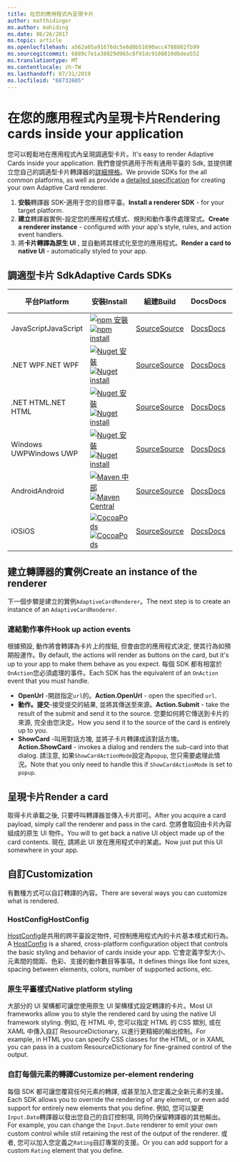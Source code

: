 ```yaml
---
title: 在您的應用程式內呈現卡片
author: matthidinger
ms.author: mahiding
ms.date: 06/26/2017
ms.topic: article
ms.openlocfilehash: a562a05a91676dc5e6d8b51690acc4788802fb99
ms.sourcegitcommit: 6889c7e1a38029d965c8f91dc9108819dbdea552
ms.translationtype: MT
ms.contentlocale: zh-TW
ms.lasthandoff: 07/31/2019
ms.locfileid: "68732605"
---
```

# <a name="rendering-cards-inside-your-application"></a><span data-ttu-id="c6f7e-102">在您的應用程式內呈現卡片</span><span class="sxs-lookup"><span data-stu-id="c6f7e-102">Rendering cards inside your application</span></span>

<span data-ttu-id="c6f7e-103">您可以輕鬆地在應用程式內呈現調適型卡片。</span><span class="sxs-lookup"><span data-stu-id="c6f7e-103">It's easy to render Adaptive Cards inside your application.</span></span> <span data-ttu-id="c6f7e-104">我們會提供適用于所有通用平臺的 Sdk, 並提供建立您自己的調適型卡片轉譯器的[詳細規格](implement-a-renderer.md)。</span><span class="sxs-lookup"><span data-stu-id="c6f7e-104">We provide SDKs for the all common platforms, as well as provide a [detailed specification](implement-a-renderer.md) for creating your own Adaptive Card renderer.</span></span>

1. <span data-ttu-id="c6f7e-105">**安裝**轉譯器 SDK-適用于您的目標平臺。</span><span class="sxs-lookup"><span data-stu-id="c6f7e-105">**Install a renderer SDK** - for your target platform.</span></span>
2. <span data-ttu-id="c6f7e-106">**建立**轉譯器實例-設定您的應用程式樣式、規則和動作事件處理常式。</span><span class="sxs-lookup"><span data-stu-id="c6f7e-106">**Create a renderer instance** - configured with your app's style, rules, and action event handlers.</span></span>
3. <span data-ttu-id="c6f7e-107">將**卡片轉譯為原生 UI** , 並自動將其樣式化至您的應用程式。</span><span class="sxs-lookup"><span data-stu-id="c6f7e-107">**Render a card to native UI** - automatically styled to your app.</span></span>

## <a name="adaptive-cards-sdks"></a><span data-ttu-id="c6f7e-108">調適型卡片 Sdk</span><span class="sxs-lookup"><span data-stu-id="c6f7e-108">Adaptive Cards SDKs</span></span>

|<span data-ttu-id="c6f7e-109">平台</span><span class="sxs-lookup"><span data-stu-id="c6f7e-109">Platform</span></span>|<span data-ttu-id="c6f7e-110">安裝</span><span class="sxs-lookup"><span data-stu-id="c6f7e-110">Install</span></span>|<span data-ttu-id="c6f7e-111">組建</span><span class="sxs-lookup"><span data-stu-id="c6f7e-111">Build</span></span>|<span data-ttu-id="c6f7e-112">Docs</span><span class="sxs-lookup"><span data-stu-id="c6f7e-112">Docs</span></span>|<span data-ttu-id="c6f7e-113">狀態</span><span class="sxs-lookup"><span data-stu-id="c6f7e-113">Status</span></span>|
|---|---|---|---|---|
| <span data-ttu-id="c6f7e-114">JavaScript</span><span class="sxs-lookup"><span data-stu-id="c6f7e-114">JavaScript</span></span> | <span data-ttu-id="c6f7e-115">[![npm 安裝](https://img.shields.io/npm/v/adaptivecards.svg)](https://www.npmjs.com/package/adaptivecards)</span><span class="sxs-lookup"><span data-stu-id="c6f7e-115">[![npm install](https://img.shields.io/npm/v/adaptivecards.svg)](https://www.npmjs.com/package/adaptivecards)</span></span> | [<span data-ttu-id="c6f7e-116">Source</span><span class="sxs-lookup"><span data-stu-id="c6f7e-116">Source</span></span>](https://github.com/Microsoft/AdaptiveCards/tree/master/source/nodejs)| [<span data-ttu-id="c6f7e-117">Docs</span><span class="sxs-lookup"><span data-stu-id="c6f7e-117">Docs</span></span>](../sdk/rendering-cards/javascript/getting-started.md) | ![組建狀態](https://img.shields.io/vso/build/Microsoft/56cf629e-8f3a-4412-acbc-bf69366c552c/20564.svg) |
| <span data-ttu-id="c6f7e-119">.NET WPF</span><span class="sxs-lookup"><span data-stu-id="c6f7e-119">.NET WPF</span></span> | <span data-ttu-id="c6f7e-120">[![Nuget 安裝](https://img.shields.io/nuget/vpre/AdaptiveCards.Rendering.Wpf.svg)](https://www.nuget.org/packages/AdaptiveCards.Rendering.Wpf)</span><span class="sxs-lookup"><span data-stu-id="c6f7e-120">[![Nuget install](https://img.shields.io/nuget/vpre/AdaptiveCards.Rendering.Wpf.svg)](https://www.nuget.org/packages/AdaptiveCards.Rendering.Wpf)</span></span> | [<span data-ttu-id="c6f7e-121">Source</span><span class="sxs-lookup"><span data-stu-id="c6f7e-121">Source</span></span>](https://github.com/Microsoft/AdaptiveCards/tree/master/source/dotnet)| [<span data-ttu-id="c6f7e-122">Docs</span><span class="sxs-lookup"><span data-stu-id="c6f7e-122">Docs</span></span>](../sdk/rendering-cards/net-wpf/getting-started.md) | ![組建狀態](https://img.shields.io/vso/build/Microsoft/56cf629e-8f3a-4412-acbc-bf69366c552c/20596.svg) |
| <span data-ttu-id="c6f7e-124">.NET HTML</span><span class="sxs-lookup"><span data-stu-id="c6f7e-124">.NET HTML</span></span> | <span data-ttu-id="c6f7e-125">[![Nuget 安裝](https://img.shields.io/nuget/vpre/AdaptiveCards.Rendering.Html.svg)](https://www.nuget.org/packages/AdaptiveCards.Rendering.Html)</span><span class="sxs-lookup"><span data-stu-id="c6f7e-125">[![Nuget install](https://img.shields.io/nuget/vpre/AdaptiveCards.Rendering.Html.svg)](https://www.nuget.org/packages/AdaptiveCards.Rendering.Html)</span></span> | [<span data-ttu-id="c6f7e-126">Source</span><span class="sxs-lookup"><span data-stu-id="c6f7e-126">Source</span></span>](https://github.com/Microsoft/AdaptiveCards/tree/master/source/dotnet) | [<span data-ttu-id="c6f7e-127">Docs</span><span class="sxs-lookup"><span data-stu-id="c6f7e-127">Docs</span></span>](../sdk/rendering-cards/net-html/getting-started.md) | ![組建狀態](https://img.shields.io/vso/build/Microsoft/56cf629e-8f3a-4412-acbc-bf69366c552c/20596.svg) |
| <span data-ttu-id="c6f7e-129">Windows UWP</span><span class="sxs-lookup"><span data-stu-id="c6f7e-129">Windows UWP</span></span> | <span data-ttu-id="c6f7e-130">[![Nuget 安裝](https://img.shields.io/nuget/vpre/AdaptiveCards.Rendering.Uwp.svg)](https://www.nuget.org/packages/AdaptiveCards.Rendering.Uwp)</span><span class="sxs-lookup"><span data-stu-id="c6f7e-130">[![Nuget install](https://img.shields.io/nuget/vpre/AdaptiveCards.Rendering.Uwp.svg)](https://www.nuget.org/packages/AdaptiveCards.Rendering.Uwp)</span></span> | [<span data-ttu-id="c6f7e-131">Source</span><span class="sxs-lookup"><span data-stu-id="c6f7e-131">Source</span></span>](https://github.com/Microsoft/AdaptiveCards/tree/master/source/uwp) | [<span data-ttu-id="c6f7e-132">Docs</span><span class="sxs-lookup"><span data-stu-id="c6f7e-132">Docs</span></span>](../sdk/rendering-cards/uwp/getting-started.md) | ![組建狀態](https://img.shields.io/vso/build/Microsoft/56cf629e-8f3a-4412-acbc-bf69366c552c/20583.svg) |
| <span data-ttu-id="c6f7e-134">Android</span><span class="sxs-lookup"><span data-stu-id="c6f7e-134">Android</span></span> | <span data-ttu-id="c6f7e-135">[![Maven 中部](https://img.shields.io/maven-central/v/io.adaptivecards/adaptivecards-android.svg)](https://search.maven.org/#search%7Cga%7C1%7Ca%3A%22adaptivecards-android%22)</span><span class="sxs-lookup"><span data-stu-id="c6f7e-135">[![Maven Central](https://img.shields.io/maven-central/v/io.adaptivecards/adaptivecards-android.svg)](https://search.maven.org/#search%7Cga%7C1%7Ca%3A%22adaptivecards-android%22)</span></span> | [<span data-ttu-id="c6f7e-136">Source</span><span class="sxs-lookup"><span data-stu-id="c6f7e-136">Source</span></span>](https://github.com/Microsoft/AdaptiveCards/tree/master/source/android) | [<span data-ttu-id="c6f7e-137">Docs</span><span class="sxs-lookup"><span data-stu-id="c6f7e-137">Docs</span></span>](../sdk/rendering-cards/android/getting-started.md) | ![組建狀態](https://img.shields.io/vso/build/Microsoft/8d47e068-03c8-4cdc-aa9b-fc6929290322/17651.svg)
| <span data-ttu-id="c6f7e-139">iOS</span><span class="sxs-lookup"><span data-stu-id="c6f7e-139">iOS</span></span> | <span data-ttu-id="c6f7e-140">[![CocoaPods](https://img.shields.io/cocoapods/v/AdaptiveCards.svg)](https://cocoapods.org/pods/AdaptiveCards)</span><span class="sxs-lookup"><span data-stu-id="c6f7e-140">[![CocoaPods](https://img.shields.io/cocoapods/v/AdaptiveCards.svg)](https://cocoapods.org/pods/AdaptiveCards)</span></span> | [<span data-ttu-id="c6f7e-141">Source</span><span class="sxs-lookup"><span data-stu-id="c6f7e-141">Source</span></span>](https://github.com/Microsoft/AdaptiveCards/tree/master/source/ios) | [<span data-ttu-id="c6f7e-142">Docs</span><span class="sxs-lookup"><span data-stu-id="c6f7e-142">Docs</span></span>](../sdk/rendering-cards/ios/getting-started.md) |  ![組建狀態](https://img.shields.io/vso/build/Microsoft/8d47e068-03c8-4cdc-aa9b-fc6929290322/16990.svg) |

## <a name="create-an-instance-of-the-renderer"></a><span data-ttu-id="c6f7e-144">建立轉譯器的實例</span><span class="sxs-lookup"><span data-stu-id="c6f7e-144">Create an instance of the renderer</span></span>

<span data-ttu-id="c6f7e-145">下一個步驟是建立的實例`AdaptiveCardRenderer`。</span><span class="sxs-lookup"><span data-stu-id="c6f7e-145">The next step is to create an instance of an `AdaptiveCardRenderer`.</span></span> 

### <a name="hook-up-action-events"></a><span data-ttu-id="c6f7e-146">連結動作事件</span><span class="sxs-lookup"><span data-stu-id="c6f7e-146">Hook up action events</span></span>

<span data-ttu-id="c6f7e-147">根據預設, 動作將會轉譯為卡片上的按鈕, 但會由您的應用程式決定, 使其行為如預期般運作。</span><span class="sxs-lookup"><span data-stu-id="c6f7e-147">By default, the actions will render as buttons on the card, but it's up to your app to make them behave as you expect.</span></span> <span data-ttu-id="c6f7e-148">每個 SDK 都有相當於`OnAction`您必須處理的事件。</span><span class="sxs-lookup"><span data-stu-id="c6f7e-148">Each SDK has the equivalent of an `OnAction` event that you must handle.</span></span>

* <span data-ttu-id="c6f7e-149">**OpenUrl** -開啟指定`url`的。</span><span class="sxs-lookup"><span data-stu-id="c6f7e-149">**Action.OpenUrl** - open the specified `url`.</span></span>  
* <span data-ttu-id="c6f7e-150">**動作。提交**-接受提交的結果, 並將其傳送至來源。</span><span class="sxs-lookup"><span data-stu-id="c6f7e-150">**Action.Submit** - take the result of the submit and send it to the source.</span></span> <span data-ttu-id="c6f7e-151">您要如何將它傳送到卡片的來源, 完全由您決定。</span><span class="sxs-lookup"><span data-stu-id="c6f7e-151">How you send it to the source of the card is entirely up to you.</span></span>
* <span data-ttu-id="c6f7e-152">**ShowCard** -叫用對話方塊, 並將子卡片轉譯成該對話方塊。</span><span class="sxs-lookup"><span data-stu-id="c6f7e-152">**Action.ShowCard** - invokes a dialog and renders the sub-card into that dialog.</span></span> <span data-ttu-id="c6f7e-153">請注意, 如果`ShowCardActionMode`設定為`popup`, 您只需要處理此情況。</span><span class="sxs-lookup"><span data-stu-id="c6f7e-153">Note that you only need to handle this if `ShowCardActionMode` is set to `popup`.</span></span>

## <a name="render-a-card"></a><span data-ttu-id="c6f7e-154">呈現卡片</span><span class="sxs-lookup"><span data-stu-id="c6f7e-154">Render a card</span></span>

<span data-ttu-id="c6f7e-155">取得卡片承載之後, 只要呼叫轉譯器並傳入卡片即可。</span><span class="sxs-lookup"><span data-stu-id="c6f7e-155">After you acquire a card payload, simply call the renderer and pass in the card.</span></span> <span data-ttu-id="c6f7e-156">您將會取回由卡片內容組成的原生 UI 物件。</span><span class="sxs-lookup"><span data-stu-id="c6f7e-156">You will to get back a native UI object made up of the card contents.</span></span> <span data-ttu-id="c6f7e-157">現在, 請將此 UI 放在應用程式中的某處。</span><span class="sxs-lookup"><span data-stu-id="c6f7e-157">Now just put this UI somewhere in your app.</span></span>

## <a name="customization"></a><span data-ttu-id="c6f7e-158">自訂</span><span class="sxs-lookup"><span data-stu-id="c6f7e-158">Customization</span></span>

<span data-ttu-id="c6f7e-159">有數種方式可以自訂轉譯的內容。</span><span class="sxs-lookup"><span data-stu-id="c6f7e-159">There are several ways you can customize what is rendered.</span></span> 

### <a name="hostconfig"></a><span data-ttu-id="c6f7e-160">HostConfig</span><span class="sxs-lookup"><span data-stu-id="c6f7e-160">HostConfig</span></span>

<span data-ttu-id="c6f7e-161">[HostConfig](host-config.md)是共用的跨平臺設定物件, 可控制應用程式內的卡片基本樣式和行為。</span><span class="sxs-lookup"><span data-stu-id="c6f7e-161">A [HostConfig](host-config.md) is a shared, cross-platform configuration object that controls the basic styling and behavior of cards inside your app.</span></span> <span data-ttu-id="c6f7e-162">它會定義字型大小、元素間的間距、色彩、支援的動作數目等事項。</span><span class="sxs-lookup"><span data-stu-id="c6f7e-162">It defines things like font sizes, spacing between elements, colors, number of supported actions, etc.</span></span> 

### <a name="native-platform-styling"></a><span data-ttu-id="c6f7e-163">原生平臺樣式</span><span class="sxs-lookup"><span data-stu-id="c6f7e-163">Native platform styling</span></span>

<span data-ttu-id="c6f7e-164">大部分的 UI 架構都可讓您使用原生 UI 架構樣式設定轉譯的卡片。</span><span class="sxs-lookup"><span data-stu-id="c6f7e-164">Most UI frameworks allow you to style the rendered card by using the native UI framework styling.</span></span> <span data-ttu-id="c6f7e-165">例如, 在 HTML 中, 您可以指定 HTML 的 CSS 類別, 或在 XAML 中傳入自訂 ResourceDictionary, 以進行更精細的輸出控制。</span><span class="sxs-lookup"><span data-stu-id="c6f7e-165">For example, in HTML you can specify CSS classes for the HTML, or in XAML you can pass in a custom ResourceDictionary for fine-grained control of the output.</span></span>

### <a name="customize-per-element-rendering"></a><span data-ttu-id="c6f7e-166">自訂每個元素的轉譯</span><span class="sxs-lookup"><span data-stu-id="c6f7e-166">Customize per-element rendering</span></span>

<span data-ttu-id="c6f7e-167">每個 SDK 都可讓您覆寫任何元素的轉譯, 或甚至加入您定義之全新元素的支援。</span><span class="sxs-lookup"><span data-stu-id="c6f7e-167">Each SDK allows you to override the rendering of any element, or even add support for entirely new elements that you define.</span></span>  <span data-ttu-id="c6f7e-168">例如, 您可以變更`Input.Date`轉譯器以發出您自己的自訂控制項, 同時仍保留轉譯器的其他輸出。</span><span class="sxs-lookup"><span data-stu-id="c6f7e-168">For example, you can change the `Input.Date` renderer to emit your own custom control while still retaining the rest of the output of the renderer.</span></span> <span data-ttu-id="c6f7e-169">或者, 您可以加入您定義之`Rating`自訂專案的支援。</span><span class="sxs-lookup"><span data-stu-id="c6f7e-169">Or you can add support for a custom `Rating` element that you define.</span></span>



